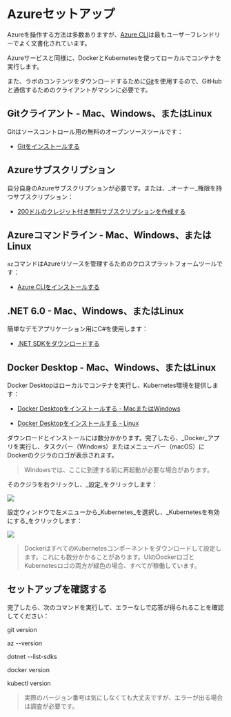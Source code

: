 # Azureセットアップ

Azureを操作する方法は多数ありますが、[Azure CLI]()は最もユーザーフレンドリーでよく文書化されています。

Azureサービスと同様に、DockerとKubernetesを使ってローカルでコンテナを実行します。

また、ラボのコンテンツをダウンロードするために[Git](https://git-scm.com)を使用するので、GitHubと通信するためのクライアントがマシンに必要です。

## Gitクライアント - Mac、Windows、またはLinux

Gitはソースコントロール用の無料のオープンソースツールです：

- [Gitをインストールする](https://git-scm.com/downloads)

## Azureサブスクリプション

自分自身のAzureサブスクリプションが必要です。または、_オーナー_権限を持つサブスクリプション：

- [200ドルのクレジット付き無料サブスクリプションを作成する](https://azure.microsoft.com/en-gb/free/)

## Azureコマンドライン - Mac、Windows、またはLinux

`az`コマンドはAzureリソースを管理するためのクロスプラットフォームツールです：

- [Azure CLIをインストールする](https://docs.microsoft.com/en-us/cli/azure/install-azure-cli)

## .NET 6.0 - Mac、Windows、またはLinux

簡単なデモアプリケーション用にC#を使用します：

- [.NET SDKをダウンロードする](https://dotnet.microsoft.com/en-us/download)

## Docker Desktop - Mac、Windows、またはLinux

Docker Desktopはローカルでコンテナを実行し、Kubernetes環境を提供します：

- [Docker Desktopをインストールする - MacまたはWindows](https://www.docker.com/products/docker-desktop)

- [Docker Desktopをインストールする - Linux](https://docs.docker.com/desktop/install/linux-install/)

ダウンロードとインストールには数分かかります。完了したら、_Docker_アプリを実行し、タスクバー（Windows）またはメニューバー（macOS）にDockerのクジラのロゴが表示されます。

> Windowsでは、ここに到達する前に再起動が必要な場合があります。

そのクジラを右クリックし、_設定_をクリックします：

![](/img/docker-desktop-settings.png)

設定ウィンドウで左メニューから_Kubernetes_を選択し、_Kubernetesを有効にする_をクリックします：

![](/img/docker-desktop-kubernetes.png)

> DockerはすべてのKubernetesコンポーネントをダウンロードして設定します。これにも数分かかることがあります。UIのDockerロゴとKubernetesロゴの両方が緑色の場合、すべてが稼働しています。

## セットアップを確認する

完了したら、次のコマンドを実行して、エラーなしで応答が得られることを確認してください：

git version

az --version

dotnet --list-sdks

docker version

kubectl version


> 実際のバージョン番号は気にしなくても大丈夫ですが、エラーが出る場合は調査が必要です。
